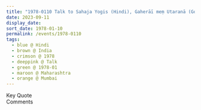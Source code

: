 ```yaml
---
title: "1978-0110 Talk to Sahaja Yogis (Hindi), Gaherāī meṃ Utaranā (Going Deep), Mumbai, Maharashtra, India"
date: 2023-09-11
display_date: 
sort_date: 1978-01-10
permalink: /events/1978-0110
tags:
  - blue @ Hindi
  - brown @ India
  - crimson @ 1978
  - deeppink @ Talk
  - green @ 1978-01
  - maroon @ Maharashtra
  - orange @ Mumbai
---
```


<wave-list>
  <list-title color="green" width="75">Key Quote</list-title>
  <list-item color="BlanchedAlmond"  width="200"></list-item>
  <list-item color="Lavender"></list-item>
  <list-item color="BlanchedAlmond"></list-item>
</wave-list>

<br>

<wave-list>
  <list-title color="green" width="75">Comments</list-title>
  <list-item color="BlanchedAlmond"  width="200"></list-item>
  <list-item color="Lavender"></list-item>
  <list-item color="BlanchedAlmond"></list-item>
</wave-list>